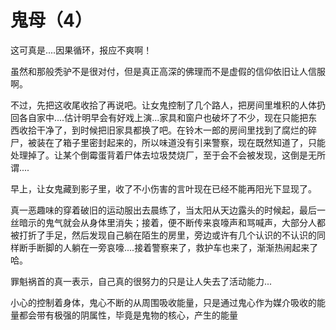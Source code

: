 # 鬼母（4）

这可真是....因果循环，报应不爽啊！

虽然和那般秃驴不是很对付，但是真正高深的佛理而不是虚假的信仰依旧让人信服啊。

不过，先把这收尾收拾了再说吧。让女鬼控制了几个路人，把房间里堆积的人体扔回各自家中....估计明早会有好戏上演...家具和窗户也破坏了不少，现在只能把东西收拾干净了，到时候把旧家具都换了吧。在铃木一郎的房间里找到了腐烂的碎尸，被装在了箱子里密封起来的，所以味道没有引来警察，现在既然知道了，只能处理掉了。让某个倒霉蛋背着尸体去垃圾焚烧厂，至于会不会被发现，这倒是无所谓....

早上，让女鬼藏到影子里，收了不小伤害的言叶现在已经不能再阳光下显现了。

真一恶趣味的穿着破旧的运动服出去晨练了，当太阳从天边露头的时候起，最后一丝暗示的鬼气就会从身体里消失；接着，便不断传来哀嚎声和骂喊声，大部分人都被打折了手足，然后发现自己躺在陌生的房里，旁边或许有几个认识的不认识的同样断手断脚的人躺在一旁哀嚎....接着警察来了，救护车也来了，渐渐热闹起来了哈。

罪魁祸首的真一表示，自己真的很努力的只是让人失去了活动能力...

小心的控制着身体，鬼心不断的从周围吸收能量，只是通过鬼心作为媒介吸收的能量都会带有极强的阴属性，毕竟是鬼物的核心，产生的能量